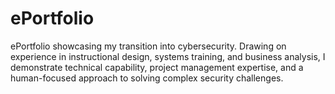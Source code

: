 # ePortfolio
ePortfolio showcasing my transition into cybersecurity. Drawing on experience in instructional design, systems training, and business analysis, I demonstrate technical capability, project management expertise, and a human-focused approach to solving complex security challenges.
